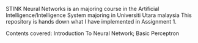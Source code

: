 STINK Neural Networks is an majoring course in the Artificial Intelligence/Intelligence System majoring in Universiti Utara malaysia
This repository is hands down what I have implemented in Assignment 1.

Contents covered: Introduction To Neural Network; Basic Perceptron
